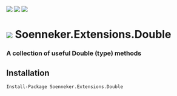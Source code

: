 [![](https://img.shields.io/nuget/v/Soenneker.Extensions.Double.svg?style=for-the-badge)](https://www.nuget.org/packages/Soenneker.Extensions.Double/)
[![](https://img.shields.io/github/actions/workflow/status/soenneker/soenneker.extensions.double/publish-package.yml?style=for-the-badge)](https://github.com/soenneker/soenneker.extensions.double/actions/workflows/publish-package.yml)
[![](https://img.shields.io/nuget/dt/Soenneker.Extensions.Double.svg?style=for-the-badge)](https://www.nuget.org/packages/Soenneker.Extensions.Double/)

# ![](https://user-images.githubusercontent.com/4441470/224455560-91ed3ee7-f510-4041-a8d2-3fc093025112.png) Soenneker.Extensions.Double
### A collection of useful Double (type) methods

## Installation

```
Install-Package Soenneker.Extensions.Double
```

